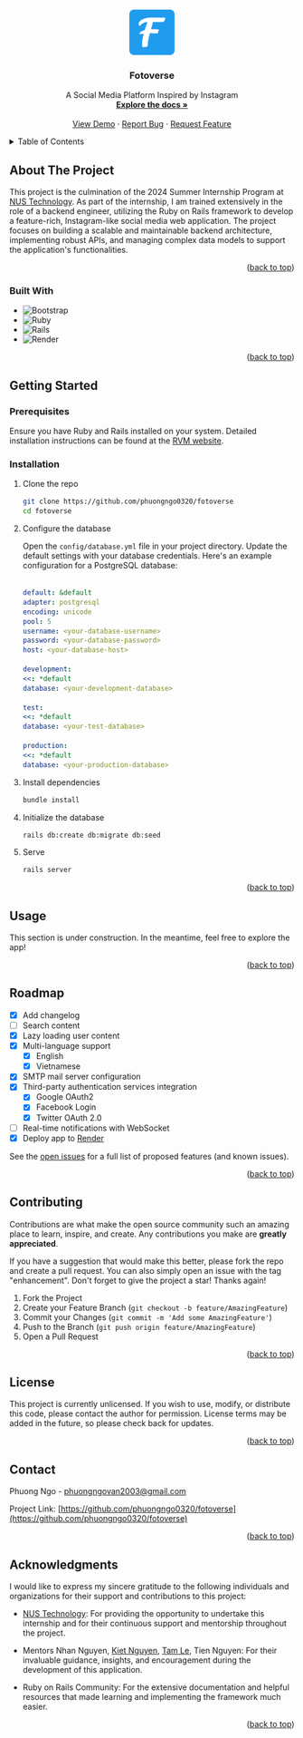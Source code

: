 <!-- Improved compatibility of back to top link: See: https://github.com/phuongngo0320/fotoverse/pull/73 -->
<a id="readme-top"></a>
<!--
*** Thanks for checking out the Best-README-Template. If you have a suggestion
*** that would make this better, please fork the repo and create a pull request
*** or simply open an issue with the tag "enhancement".
*** Don't forget to give the project a star!
*** Thanks again! Now go create something AMAZING! :D
-->



<!-- PROJECT SHIELDS -->
<!--
*** I'm using markdown "reference style" links for readability.
*** Reference links are enclosed in brackets [ ] instead of parentheses ( ).
*** See the bottom of this document for the declaration of the reference variables
*** for contributors-url, forks-url, etc. This is an optional, concise syntax you may use.
*** https://www.markdownguide.org/basic-syntax/#reference-style-links
-->
<!-- [![Contributors][contributors-shield]][contributors-url]
[![Forks][forks-shield]][forks-url]
[![Stargazers][stars-shield]][stars-url]
[![Issues][issues-shield]][issues-url]
[![MIT License][license-shield]][license-url]
[![LinkedIn][linkedin-shield]][linkedin-url] -->



<!-- PROJECT LOGO -->
<br />
<div align="center">
  <a href="https://github.com/phuongngo0320/fotoverse">
    <img src="public/android-chrome-512x512.png" alt="Logo" width="80" height="80">
  </a>

  <h3 align="center">Fotoverse</h3>

  <p align="center">
    A Social Media Platform Inspired by Instagram
    <br />
    <a href="https://github.com/phuongngo0320/fotoverse"><strong>Explore the docs »</strong></a>
    <br />
    <br />
    <a href="https://github.com/phuongngo0320/fotoverse">View Demo</a>
    ·
    <a href="https://github.com/phuongngo0320/fotoverse/issues/new?labels=bug&template=bug-report---.md">Report Bug</a>
    ·
    <a href="https://github.com/phuongngo0320/fotoverse/issues/new?labels=enhancement&template=feature-request---.md">Request Feature</a>
  </p>
</div>



<!-- TABLE OF CONTENTS -->
<details>
  <summary>Table of Contents</summary>
  <ol>
    <li>
      <a href="#about-the-project">About The Project</a>
      <ul>
        <li><a href="#built-with">Built With</a></li>
      </ul>
    </li>
    <li>
      <a href="#getting-started">Getting Started</a>
      <ul>
        <li><a href="#prerequisites">Prerequisites</a></li>
        <li><a href="#installation">Installation</a></li>
      </ul>
    </li>
    <li><a href="#usage">Usage</a></li>
    <li><a href="#roadmap">Roadmap</a></li>
    <li><a href="#contributing">Contributing</a></li>
    <li><a href="#license">License</a></li>
    <li><a href="#contact">Contact</a></li>
    <li><a href="#acknowledgments">Acknowledgments</a></li>
  </ol>
</details>



<!-- ABOUT THE PROJECT -->
## About The Project

This project is the culmination of the 2024 Summer Internship Program at [NUS Technology](https://www.nustechnology.com). As part of the internship, I am trained extensively in the role of a backend engineer, utilizing the Ruby on Rails framework to develop a feature-rich, Instagram-like social media web application. The project focuses on building a scalable and maintainable backend architecture, implementing robust APIs, and managing complex data models to support the application's functionalities.

<p align="right">(<a href="#readme-top">back to top</a>)</p>



### Built With

- ![Bootstrap](https://img.shields.io/badge/bootstrap-%238511FA.svg?style=for-the-badge&logo=bootstrap&logoColor=white)
- ![Ruby](https://img.shields.io/badge/ruby-%23CC342D.svg?style=for-the-badge&logo=ruby&logoColor=white)
- ![Rails](https://img.shields.io/badge/rails-%23CC0000.svg?style=for-the-badge&logo=ruby-on-rails&logoColor=white)
- ![Render](https://img.shields.io/badge/Render-%46E3B7.svg?style=for-the-badge&logo=render&logoColor=white)

<p align="right">(<a href="#readme-top">back to top</a>)</p>



<!-- GETTING STARTED -->
## Getting Started

### Prerequisites

Ensure you have Ruby and Rails installed on your system. Detailed installation instructions can be found at the [RVM website](https://rvm.io).

### Installation

1. Clone the repo
   ```sh
   git clone https://github.com/phuongngo0320/fotoverse
   cd fotoverse
   ```
2. Configure the database

    Open the `config/database.yml` file in your project directory. Update the default settings with your database credentials. Here's an example configuration for a PostgreSQL database:

    ```yaml

    default: &default
    adapter: postgresql
    encoding: unicode
    pool: 5
    username: <your-database-username>
    password: <your-database-password>
    host: <your-database-host>

    development:
    <<: *default
    database: <your-development-database>

    test:
    <<: *default
    database: <your-test-database>

    production:
    <<: *default
    database: <your-production-database>
    ```

3. Install dependencies
   ```sh
   bundle install
   ```
4. Initialize the database

    ```sh
    rails db:create db:migrate db:seed
    ```
5. Serve

    ```sh
    rails server
    ```

<p align="right">(<a href="#readme-top">back to top</a>)</p>



<!-- USAGE EXAMPLES -->
## Usage

This section is under construction. In the meantime, feel free to explore the app!

<p align="right">(<a href="#readme-top">back to top</a>)</p>



<!-- ROADMAP -->
## Roadmap

- [x] Add changelog
- [ ] Search content
- [x] Lazy loading user content
- [x] Multi-language support
    - [x] English
    - [x] Vietnamese
- [x] SMTP mail server configuration
- [x] Third-party authentication services integration
    - [x] Google OAuth2
    - [x] Facebook Login
    - [x] Twitter OAuth 2.0
- [ ] Real-time notifications with WebSocket
- [x] Deploy app to [Render](https://render.com)

See the [open issues](https://github.com/phuongngo0320/fotoverse/issues) for a full list of proposed features (and known issues).

<p align="right">(<a href="#readme-top">back to top</a>)</p>



<!-- CONTRIBUTING -->
## Contributing

Contributions are what make the open source community such an amazing place to learn, inspire, and create. Any contributions you make are **greatly appreciated**.

If you have a suggestion that would make this better, please fork the repo and create a pull request. You can also simply open an issue with the tag "enhancement".
Don't forget to give the project a star! Thanks again!

1. Fork the Project
2. Create your Feature Branch (`git checkout -b feature/AmazingFeature`)
3. Commit your Changes (`git commit -m 'Add some AmazingFeature'`)
4. Push to the Branch (`git push origin feature/AmazingFeature`)
5. Open a Pull Request

<p align="right">(<a href="#readme-top">back to top</a>)</p>



<!-- LICENSE -->
## License

This project is currently unlicensed. If you wish to use, modify, or distribute this code, please contact the author for permission. License terms may be added in the future, so please check back for updates.

<p align="right">(<a href="#readme-top">back to top</a>)</p>



<!-- CONTACT -->
## Contact

Phuong Ngo - phuongngovan2003@gmail.com

Project Link: [https://github.com/phuongngo0320/fotoverse](https://github.com/phuongngo0320/fotoverse)

<p align="right">(<a href="#readme-top">back to top</a>)</p>



<!-- ACKNOWLEDGMENTS -->
## Acknowledgments

I would like to express my sincere gratitude to the following individuals and organizations for their support and contributions to this project:

- [NUS Technology](https://nustechnology.com): For providing the opportunity to undertake this internship and for their continuous support and mentorship throughout the project.

- Mentors Nhan Nguyen, [Kiet Nguyen](https://github.com/kieetnvt), [Tam Le](https://github.com/kokorolx), Tien Nguyen: For their invaluable guidance, insights, and encouragement during the development of this application.

<!-- - Team Members: For their collaboration, ideas, and hard work in making this project a success. -->

- Ruby on Rails Community: For the extensive documentation and helpful resources that made learning and implementing the framework much easier.

<p align="right">(<a href="#readme-top">back to top</a>)</p>



<!-- MARKDOWN LINKS & IMAGES -->
<!-- https://www.markdownguide.org/basic-syntax/#reference-style-links -->
<!-- [contributors-shield]: https://img.shields.io/github/contributors/phuongngo0320/fotoverse.svg?style=for-the-badge
[contributors-url]: https://github.com/phuongngo0320/fotoverse/graphs/contributors
[forks-shield]: https://img.shields.io/github/forks/phuongngo0320/fotoverse.svg?style=for-the-badge
[forks-url]: https://github.com/phuongngo0320/fotoverse/network/members
[stars-shield]: https://img.shields.io/github/stars/phuongngo0320/fotoverse.svg?style=for-the-badge
[stars-url]: https://github.com/phuongngo0320/fotoverse/stargazers
[issues-shield]: https://img.shields.io/github/issues/phuongngo0320/fotoverse.svg?style=for-the-badge
[issues-url]: https://github.com/phuongngo0320/fotoverse/issues
[license-shield]: https://img.shields.io/github/license/phuongngo0320/fotoverse.svg?style=for-the-badge
[license-url]: https://github.com/phuongngo0320/fotoverse/blob/master/LICENSE.txt
[linkedin-shield]: https://img.shields.io/badge/-LinkedIn-black.svg?style=for-the-badge&logo=linkedin&colorB=555
[linkedin-url]: https://linkedin.com/in/othneildrew
[product-screenshot]: images/screenshot.png
[Next.js]: https://img.shields.io/badge/next.js-000000?style=for-the-badge&logo=nextdotjs&logoColor=white
[Next-url]: https://nextjs.org/
[React.js]: https://img.shields.io/badge/React-20232A?style=for-the-badge&logo=react&logoColor=61DAFB
[React-url]: https://reactjs.org/
[Vue.js]: https://img.shields.io/badge/Vue.js-35495E?style=for-the-badge&logo=vuedotjs&logoColor=4FC08D
[Vue-url]: https://vuejs.org/
[Angular.io]: https://img.shields.io/badge/Angular-DD0031?style=for-the-badge&logo=angular&logoColor=white
[Angular-url]: https://angular.io/
[Svelte.dev]: https://img.shields.io/badge/Svelte-4A4A55?style=for-the-badge&logo=svelte&logoColor=FF3E00
[Svelte-url]: https://svelte.dev/
[Laravel.com]: https://img.shields.io/badge/Laravel-FF2D20?style=for-the-badge&logo=laravel&logoColor=white
[Laravel-url]: https://laravel.com
[Bootstrap.com]: https://img.shields.io/badge/Bootstrap-563D7C?style=for-the-badge&logo=bootstrap&logoColor=white
[Bootstrap-url]: https://getbootstrap.com
[JQuery.com]: https://img.shields.io/badge/jQuery-0769AD?style=for-the-badge&logo=jquery&logoColor=white
[JQuery-url]: https://jquery.com  -->
